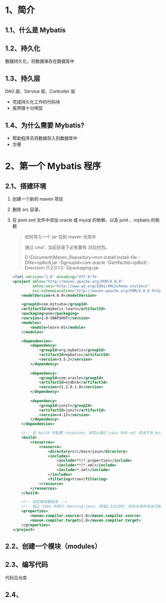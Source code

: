 # 1、简介

## 1.1、什么是 Mybatis

## 1.2、持久化

数据持久化，将数据保存在数据库中

## 1.3、持久层

DAO 层、Service 层、Controller 层

- 完成持久化工作的代码块
- 层界限十分明显

## 1.4、为什么需要 Mybatis?

- 帮助程序员将数据存入到数据库中
- 方便

# 2、第一个 Mybatis 程序

## 2.1、搭建环境

1. 创建一个新的 maven 项目

2. 删除 src 目录、

3. 在 pom.xml 文件中添加 oracle 或 mysql 的依赖、以及 junit 、mybatis 的依赖

    >如何导入一个 jar 包到 maven 仓库中
    >
    >通过 cmd：当前目录下必有要有 对应的包。
    >
    >D:\Document\Maven_Repository>mvn install:install-file -Dfile=ojdbc6.jar -DgroupId=com.oracle -DartifactId=ojdbc6 -Dversion=11.2.0.1.0 -Dpackaging=jar

    ```xml
    <?xml version="1.0" encoding="UTF-8"?>
    <project xmlns="http://maven.apache.org/POM/4.0.0"
             xmlns:xsi="http://www.w3.org/2001/XMLSchema-instance"
             xsi:schemaLocation="http://maven.apache.org/POM/4.0.0 http://maven.apache.org/xsd/maven-4.0.0.xsd">
        <modelVersion>4.0.0</modelVersion>
    
        <groupId>com.mitsuha</groupId>
        <artifactId>mybatis-learn</artifactId>
        <packaging>pom</packaging>
        <version>1.0-SNAPSHOT</version>
        <modules>
            <module>learn-01</module>
        </modules>
    
        <dependencies>
            <dependency>
                <groupId>org.mybatis</groupId>
                <artifactId>mybatis</artifactId>
                <version>3.5.2</version>
            </dependency>
            
            <dependency>
                <groupId>com.oracle</groupId>
                <artifactId>ojdbc6</artifactId>
                <version>11.2.0.1.0</version>
            </dependency>
            
            <dependency>
                <groupId>junit</groupId>
                <artifactId>junit</artifactId>
                <version>4.12</version>
            </dependency>
        </dependencies>
    
        <!-- 在 build 中配置 resources，来防止我们 java 中的 xml 资源不会 build 到 target 中-->
        <build>
            <resources>
                <resource>
                    <directory>src/main/java</directory>
                    <includes>
                        <include>**/*.properties</include>
                        <include>**/*.xml</include>
                        <include>*.xml</include>
                    </includes>
                    <filtering>true</filtering>
                </resource>
            </resources>
        </build>
    
        <!-- 指定编译器版本 -->
        <!-- 阻止 Idea 中提示：Warning:java: 源值1.5已过时, 将在未来所有发行版中删除-->
        <properties>
            <maven.compiler.source>1.8</maven.compiler.source>
            <maven.compiler.target>1.8</maven.compiler.target>
        </properties>
    </project>
    ```

## 2.2、创建一个模块（modules）

## 2.3、编写代码

代码见仓库

## 2.4、